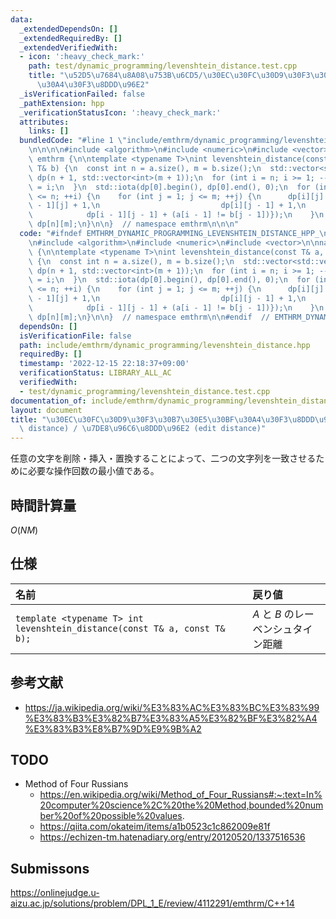 ```yaml
---
data:
  _extendedDependsOn: []
  _extendedRequiredBy: []
  _extendedVerifiedWith:
  - icon: ':heavy_check_mark:'
    path: test/dynamic_programming/levenshtein_distance.test.cpp
    title: "\u52D5\u7684\u8A08\u753B\u6CD5/\u30EC\u30FC\u30D9\u30F3\u30B7\u30E5\u30BF\
      \u30A4\u30F3\u8DDD\u96E2"
  _isVerificationFailed: false
  _pathExtension: hpp
  _verificationStatusIcon: ':heavy_check_mark:'
  attributes:
    links: []
  bundledCode: "#line 1 \"include/emthrm/dynamic_programming/levenshtein_distance.hpp\"\
    \n\n\n\n#include <algorithm>\n#include <numeric>\n#include <vector>\n\nnamespace\
    \ emthrm {\n\ntemplate <typename T>\nint levenshtein_distance(const T& a, const\
    \ T& b) {\n  const int n = a.size(), m = b.size();\n  std::vector<std::vector<int>>\
    \ dp(n + 1, std::vector<int>(m + 1));\n  for (int i = n; i >= 1; --i) {\n    dp[i][0]\
    \ = i;\n  }\n  std::iota(dp[0].begin(), dp[0].end(), 0);\n  for (int i = 1; i\
    \ <= n; ++i) {\n    for (int j = 1; j <= m; ++j) {\n      dp[i][j] = std::min({dp[i\
    \ - 1][j] + 1,\n                           dp[i][j - 1] + 1,\n               \
    \            dp[i - 1][j - 1] + (a[i - 1] != b[j - 1])});\n    }\n  }\n  return\
    \ dp[n][m];\n}\n\n}  // namespace emthrm\n\n\n"
  code: "#ifndef EMTHRM_DYNAMIC_PROGRAMMING_LEVENSHTEIN_DISTANCE_HPP_\n#define EMTHRM_DYNAMIC_PROGRAMMING_LEVENSHTEIN_DISTANCE_HPP_\n\
    \n#include <algorithm>\n#include <numeric>\n#include <vector>\n\nnamespace emthrm\
    \ {\n\ntemplate <typename T>\nint levenshtein_distance(const T& a, const T& b)\
    \ {\n  const int n = a.size(), m = b.size();\n  std::vector<std::vector<int>>\
    \ dp(n + 1, std::vector<int>(m + 1));\n  for (int i = n; i >= 1; --i) {\n    dp[i][0]\
    \ = i;\n  }\n  std::iota(dp[0].begin(), dp[0].end(), 0);\n  for (int i = 1; i\
    \ <= n; ++i) {\n    for (int j = 1; j <= m; ++j) {\n      dp[i][j] = std::min({dp[i\
    \ - 1][j] + 1,\n                           dp[i][j - 1] + 1,\n               \
    \            dp[i - 1][j - 1] + (a[i - 1] != b[j - 1])});\n    }\n  }\n  return\
    \ dp[n][m];\n}\n\n}  // namespace emthrm\n\n#endif  // EMTHRM_DYNAMIC_PROGRAMMING_LEVENSHTEIN_DISTANCE_HPP_\n"
  dependsOn: []
  isVerificationFile: false
  path: include/emthrm/dynamic_programming/levenshtein_distance.hpp
  requiredBy: []
  timestamp: '2022-12-15 22:18:37+09:00'
  verificationStatus: LIBRARY_ALL_AC
  verifiedWith:
  - test/dynamic_programming/levenshtein_distance.test.cpp
documentation_of: include/emthrm/dynamic_programming/levenshtein_distance.hpp
layout: document
title: "\u30EC\u30FC\u30D9\u30F3\u30B7\u30E5\u30BF\u30A4\u30F3\u8DDD\u96E2 (Levenshtein\
  \ distance) / \u7DE8\u96C6\u8DDD\u96E2 (edit distance)"
---
```


任意の文字を削除・挿入・置換することによって、二つの文字列を一致させるために必要な操作回数の最小値である。


## 時間計算量

$O(NM)$


## 仕様

|名前|戻り値|
|:--|:--|
|`template <typename T> int levenshtein_distance(const T& a, const T& b);`|$A$ と $B$ のレーベンシュタイン距離|


## 参考文献

- https://ja.wikipedia.org/wiki/%E3%83%AC%E3%83%BC%E3%83%99%E3%83%B3%E3%82%B7%E3%83%A5%E3%82%BF%E3%82%A4%E3%83%B3%E8%B7%9D%E9%9B%A2


## TODO

- Method of Four Russians
  - https://en.wikipedia.org/wiki/Method_of_Four_Russians#:~:text=In%20computer%20science%2C%20the%20Method,bounded%20number%20of%20possible%20values.
  - https://qiita.com/okateim/items/a1b0523c1c862009e81f
  - https://echizen-tm.hatenadiary.org/entry/20120520/1337516536


## Submissons

https://onlinejudge.u-aizu.ac.jp/solutions/problem/DPL_1_E/review/4112291/emthrm/C++14

